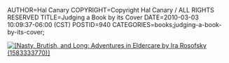 AUTHOR=Hal Canary
COPYRIGHT=Copyright Hal Canary / ALL RIGHTS RESERVED
TITLE=Judging a Book by its Cover
DATE=2010-03-03 10:09:37-06:00 (CST)
POSTID=940
CATEGORIES=books;judging-a-book-by-its-cover;

[![[Nasty, Brutish, and Long: Adventures in Eldercare by Ira Rosofsky (1583333770)]](https://halcanary.org/images/e9e7bde8910ad39a090378d63365211a3ef30a4f.jpg)](https://halcanary.org/isbn/?1583333770/Nasty+Brutish+and+Long)

